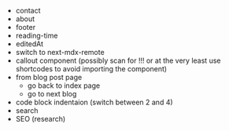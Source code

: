 - contact
- about
- footer
- reading-time
- editedAt
- switch to next-mdx-remote
- callout component (possibly scan for !!! or at the very least use shortcodes to avoid importing the component)
- from blog post page
  - go back to index page
  - go to next blog
- code block indentaion (switch between 2 and 4)
- search
- SEO (research)
